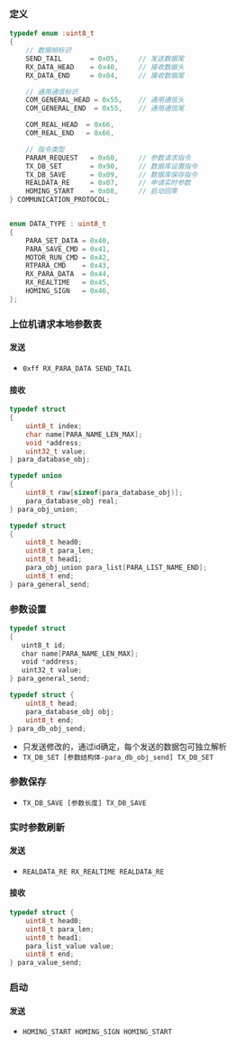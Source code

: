 ### 定义
```c
typedef enum :uint8_t
{
    // 数据帧标识
    SEND_TAIL       = 0x05,     // 发送数据尾
    RX_DATA_HEAD    = 0x40,     // 接收数据头
    RX_DATA_END     = 0x04,     // 接收数据尾

    // 通用通信标识
    COM_GENERAL_HEAD = 0x55,    // 通用通信头
    COM_GENERAL_END  = 0x55,    // 通用通信尾

    COM_REAL_HEAD  = 0x66,
    COM_REAL_END   = 0x66,

    // 指令类型
    PARAM_REQUEST   = 0x60,     // 参数请求指令
    TX_DB_SET       = 0x90,     // 数据库设置指令
    TX_DB_SAVE      = 0x09,     // 数据库保存指令
    REALDATA_RE     = 0x07,     // 申请实时参数
    HOMING_START    = 0x08,     // 启动回零
} COMMUNICATION_PROTOCOL;


enum DATA_TYPE : uint8_t
{
    PARA_SET_DATA = 0x40,
    PARA_SAVE_CMD = 0x41,
    MOTOR_RUN_CMD = 0x42,
    RTPARA_CMD    = 0x43,
    RX_PARA_DATA  = 0x44,
    RX_REALTIME   = 0x45,
    HOMING_SIGN   = 0x46,
};
```

### 上位机请求本地参数表
#### 发送
-  `0xff RX_PARA_DATA SEND_TAIL`
#### 接收
```c
typedef struct
{
    uint8_t index;
    char name[PARA_NAME_LEN_MAX];
    void *address;
    uint32_t value;
} para_database_obj;

typedef union
{
    uint8_t raw[sizeof(para_database_obj)];
    para_database_obj real;
} para_obj_union;

typedef struct
{
    uint8_t head0;
    uint8_t para_len;
    uint8_t head1;
    para_obj_union para_list[PARA_LIST_NAME_END];
    uint8_t end;
} para_general_send;
```

### 参数设置
```c
typedef struct
{
   uint8_t id;
   char name[PARA_NAME_LEN_MAX];
   void *address;
   uint32_t value;
} para_general_send;

typedef struct {
    uint8_t head;
    para_database_obj obj;
    uint8_t end;
} para_db_obj_send;
```
- 只发送修改的，通过id确定，每个发送的数据包可独立解析
- `TX_DB_SET [参数结构体-para_db_obj_send] TX_DB_SET`
### 参数保存
- `TX_DB_SAVE [参数长度] TX_DB_SAVE`

### 实时参数刷新
#### 发送
- `REALDATA_RE RX_REALTIME REALDATA_RE`
#### 接收
```c
typedef struct {
    uint8_t head0;
    uint8_t para_len;
    uint8_t head1;
    para_list_value value;
    uint8_t end;
} para_value_send;
```

### 启动
#### 发送
- `HOMING_START HOMING_SIGN HOMING_START`
